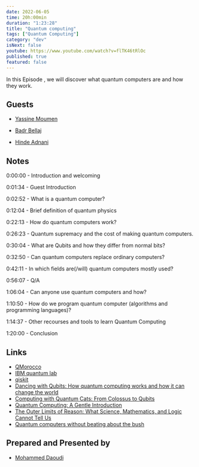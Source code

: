 ```yaml
---
date: 2022-06-05
time: 20h:00min
duration: "1:23:28"
title: "Quantum computing"
tags: ["Quantum Computing"]
category: "dev"
isNext: false
youtube: https://www.youtube.com/watch?v=flTK46tRlOc
published: true
featured: false
---
```


In this Episode , we will discover what quantum computers are and how they work.

## Guests

- [Yassine Moumen](https://www.linkedin.com/in/yassine-moumen/)

- [Badr Bellaj](https://www.linkedin.com/in/bellajbadr/)

- [Hinde Adnani](https://www.linkedin.com/in/hinde-adnani-426a0254/)

## Notes

0:00:00 - Introduction and welcoming

0:01:34 - Guest Introduction

0:02:52 - What is a quantum computer?

0:12:04 - Brief definition of quantum physics

0:22:13 - How do quantum computers work?

0:26:23 - Quantum supremacy and the cost of making quantum computers.

0:30:04 - What are Qubits and how they differ from normal bits?

0:32:50 - Can quantum computers replace ordinary computers?

0:42:11 - In which fields are(/will) quantum computers mostly used?

0:56:07 - Q/A

1:06:04 - Can anyone use quantum computers and how?

1:10:50 - How do we program quantum computer (algorithms and programming languages)?

1:14:37 - Other recourses and tools to learn Quantum Computing

1:20:00 - Conclusion

## Links

- [QMorocco](https://qworld.net/qmorocco/)
- [IBM quantum lab](https://quantum-computing.ibm.com/lab)
- [qiskit](https://qiskit.org/textbook/ch-labs/)
- [Dancing with Qubits: How quantum computing works and how it can change the world](https://www.amazon.com/Dancing-Qubits-quantum-computing-change/dp/1838827366)
- [Computing with Quantum Cats: From Colossus to Qubits](https://www.amazon.com/Computing-Quantum-Cats-Colossus-Qubits/dp/1616149213)
- [Quantum Computing: A Gentle Introduction](https://www.amazon.com/Quantum-Computing-Introduction-Engineering-Computation/dp/0262526670)
- [The Outer Limits of Reason: What Science, Mathematics, and Logic Cannot Tell Us](https://www.amazon.com/Outer-Limits-Reason-Science-Mathematics/dp/026252984X)
- [Quantum computers without beating about the bush](https://yassinemoumen.com/?p=76)

## Prepared and Presented by

- [Mohammed Daoudi](https://twitter.com/MIduoad/)
